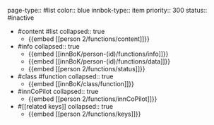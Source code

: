 page-type:: #list
color:: blue
innbok-type:: item
priority:: 300
status:: #inactive

- #content #list
  collapsed:: true
	- {{embed [[person 2/functions/content]]}}
- #info
  collapsed:: true
	- {{embed [[innBoK/person-(id)/functions/info]]}}
	- {{embed [[innBoK/person-(id)/functions/data]]}}
	- {{embed [[person 2/functions/status]]}}
- #class #function
  collapsed:: true
	- {{embed [[innBoK/class/function]]}}
- #innCoPilot
  collapsed:: true
	- {{embed [[person 2/functions/innCoPilot]]}}
- #[[related keys]]
  collapsed:: true
	- {{embed [[person 2/functions/keys]]}}


